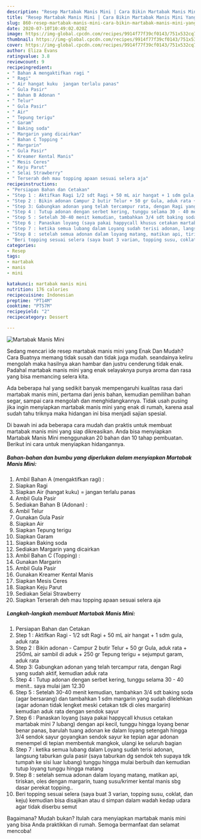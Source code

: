 ```yaml
---
description: "Resep Martabak Manis Mini | Cara Bikin Martabak Manis Mini Yang Enak Banget"
title: "Resep Martabak Manis Mini | Cara Bikin Martabak Manis Mini Yang Enak Banget"
slug: 860-resep-martabak-manis-mini-cara-bikin-martabak-manis-mini-yang-enak-banget
date: 2020-07-10T10:49:02.020Z
image: https://img-global.cpcdn.com/recipes/9914f77f39cf0143/751x532cq70/martabak-manis-mini-foto-resep-utama.jpg
thumbnail: https://img-global.cpcdn.com/recipes/9914f77f39cf0143/751x532cq70/martabak-manis-mini-foto-resep-utama.jpg
cover: https://img-global.cpcdn.com/recipes/9914f77f39cf0143/751x532cq70/martabak-manis-mini-foto-resep-utama.jpg
author: Eliza Evans
ratingvalue: 3.8
reviewcount: 9
recipeingredient:
- " Bahan A mengaktifkan ragi "
- " Ragi"
- " Air hangat kuku  jangan terlalu panas"
- " Gula Pasir"
- " Bahan B Adonan "
- " Telur"
- " Gula Pasir"
- " Air"
- " Tepung terigu"
- " Garam"
- " Baking soda"
- " Margarin yang dicairkan"
- " Bahan C Topping "
- " Margarin"
- " Gula Pasir"
- " Kreamer Kental Manis"
- " Mesis Ceres"
- " Keju Parut"
- " Selai Strawberry"
- " Terserah deh mau topping apaan sesuai selera aja"
recipeinstructions:
- "Persiapan Bahan dan Cetakan"
- "Step 1 : Aktifkan Ragi 1/2 sdt Ragi + 50 mL air hangat + 1 sdm gula, aduk rata"
- "Step 2 : Bikin adonan Campur 2 butir Telur + 50 gr Gula, aduk rata + 250mL air sambil di aduk + 250 gr Tepung terigu + sejumput garam, aduk rata"
- "Step 3: Gabungkan adonan yang telah tercampur rata, dengan Ragi yang sudah aktif, kemudian aduk rata"
- "Step 4 : Tutup adonan dengan serbet kering, tunggu selama 30 - 40 menit.. saya mulai jam 12.30"
- "Step 5 : Setelah 30-40 menit kemudian, tambahkan 3/4 sdt baking soda (agar bersarang) dan tambahkan 1 sdm margarin yang sudah dilelehkan (agar adonan tidak lengket meski cetakan tdk di oles margarin) kemudian aduk rata dengan sendok sayur"
- "Step 6 : Panaskan loyang (saya pakai happycall khusus cetakan martabak mini 7 lubang) dengan api kecil, tunggu hingga loyang benar benar panas, barulah tuang adonan ke dalam loyang setengah hingga 3/4 sendok sayur goyangkan sendok sayur ke tepian agar adonan menempel di tepian membentuk mangkok, ulangi ke seluruh bagian"
- "Step 7 : ketika semua lubang dalam Loyang sudah terisi adonan, langsung taburkan gula pasir (saya taburkan dg sendok teh supaya tdk tumpah ke sisi luar lubang) tunggu hingga mulai berbuih dan kemudian tutup loyang tunggu hingga matang"
- "Step 8 : setelah semua adonan dalam loyang matang, matikan api, tiriskan, oles dengan margarin, tuang susu/krimer kental manis sbg dasar perekat topping.."
- "Beri topping sesuai selera (saya buat 3 varian, topping susu, coklat, dan keju) kemudian bisa disajikan atau d simpan dalam wadah kedap udara agar tidak diserbu semut"
categories:
- Resep
tags:
- martabak
- manis
- mini

katakunci: martabak manis mini 
nutrition: 176 calories
recipecuisine: Indonesian
preptime: "PT14M"
cooktime: "PT57M"
recipeyield: "2"
recipecategory: Dessert

---
```



![Martabak Manis Mini](https://img-global.cpcdn.com/recipes/9914f77f39cf0143/751x532cq70/martabak-manis-mini-foto-resep-utama.jpg)

Sedang mencari ide resep martabak manis mini yang Enak Dan Mudah? Cara Buatnya memang tidak susah dan tidak juga mudah. seandainya keliru mengolah maka hasilnya akan hambar dan justru cenderung tidak enak. Padahal martabak manis mini yang enak selayaknya punya aroma dan rasa yang bisa memancing selera kita.

Ada beberapa hal yang sedikit banyak mempengaruhi kualitas rasa dari martabak manis mini, pertama dari jenis bahan, kemudian pemilihan bahan segar, sampai cara mengolah dan menghidangkannya. Tidak usah pusing jika ingin menyiapkan martabak manis mini yang enak di rumah, karena asal sudah tahu triknya maka hidangan ini bisa menjadi sajian spesial.




Di bawah ini ada beberapa cara mudah dan praktis untuk membuat martabak manis mini yang siap dikreasikan. Anda bisa menyiapkan Martabak Manis Mini menggunakan 20 bahan dan 10 tahap pembuatan. Berikut ini cara untuk menyiapkan hidangannya.

<!--inarticleads1-->

##### Bahan-bahan dan bumbu yang diperlukan dalam menyiapkan Martabak Manis Mini:

1. Ambil  Bahan A (mengaktifkan ragi) :
1. Siapkan  Ragi
1. Siapkan  Air (hangat kuku) = jangan terlalu panas
1. Ambil  Gula Pasir
1. Sediakan  Bahan B (Adonan) :
1. Ambil  Telur
1. Gunakan  Gula Pasir
1. Siapkan  Air
1. Siapkan  Tepung terigu
1. Siapkan  Garam
1. Siapkan  Baking soda
1. Sediakan  Margarin yang dicairkan
1. Ambil  Bahan C (Topping) :
1. Gunakan  Margarin
1. Ambil  Gula Pasir
1. Gunakan  Kreamer Kental Manis
1. Siapkan  Mesis Ceres
1. Siapkan  Keju Parut
1. Sediakan  Selai Strawberry
1. Siapkan  Terserah deh mau topping apaan sesuai selera aja




<!--inarticleads2-->

##### Langkah-langkah membuat Martabak Manis Mini:

1. Persiapan Bahan dan Cetakan
1. Step 1 : Aktifkan Ragi - 1/2 sdt Ragi + 50 mL air hangat + 1 sdm gula, aduk rata
1. Step 2 : Bikin adonan - Campur 2 butir Telur + 50 gr Gula, aduk rata + 250mL air sambil di aduk + 250 gr Tepung terigu + sejumput garam, aduk rata
1. Step 3: Gabungkan adonan yang telah tercampur rata, dengan Ragi yang sudah aktif, kemudian aduk rata
1. Step 4 : Tutup adonan dengan serbet kering, tunggu selama 30 - 40 menit.. saya mulai jam 12.30
1. Step 5 : Setelah 30-40 menit kemudian, tambahkan 3/4 sdt baking soda (agar bersarang) dan tambahkan 1 sdm margarin yang sudah dilelehkan (agar adonan tidak lengket meski cetakan tdk di oles margarin) kemudian aduk rata dengan sendok sayur
1. Step 6 : Panaskan loyang (saya pakai happycall khusus cetakan martabak mini 7 lubang) dengan api kecil, tunggu hingga loyang benar benar panas, barulah tuang adonan ke dalam loyang setengah hingga 3/4 sendok sayur goyangkan sendok sayur ke tepian agar adonan menempel di tepian membentuk mangkok, ulangi ke seluruh bagian
1. Step 7 : ketika semua lubang dalam Loyang sudah terisi adonan, langsung taburkan gula pasir (saya taburkan dg sendok teh supaya tdk tumpah ke sisi luar lubang) tunggu hingga mulai berbuih dan kemudian tutup loyang tunggu hingga matang
1. Step 8 : setelah semua adonan dalam loyang matang, matikan api, tiriskan, oles dengan margarin, tuang susu/krimer kental manis sbg dasar perekat topping..
1. Beri topping sesuai selera (saya buat 3 varian, topping susu, coklat, dan keju) kemudian bisa disajikan atau d simpan dalam wadah kedap udara agar tidak diserbu semut




Bagaimana? Mudah bukan? Itulah cara menyiapkan martabak manis mini yang bisa Anda praktikkan di rumah. Semoga bermanfaat dan selamat mencoba!
